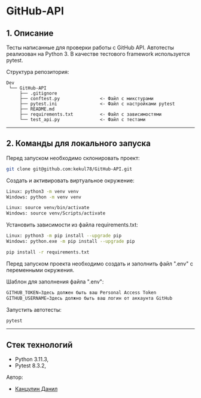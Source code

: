 # GitHub-API

## 1. Описание <a id=1></a>
Тесты написанные для проверки работы с GitHub API. Автотесты реализован на Python 3. В качестве тестового framework используется pytest.

Cтруктура репозитория:
```
Dev
 └── GitHub-API
     ├── .gitignore
     ├── conftest.py               <- Файл с микстурами
     ├── pytest.ini                <- Файл с настройками pytest
     ├── README.md
     ├── requirements.txt          <- Файл с зависимостями
     └── test_api.py               <- Файл с тестами
```
---
## 2. Команды для локального запуска <a id=4></a>

Перед запуском необходимо склонировать проект:
```bash
git clone git@github.com:kekul78/GitHub-API.git

```

Cоздать и активировать виртуальное окружение:
```bash
Linux: python3 -m venv venv
Windows: python -m venv venv
```
```bash
Linux: source venv/bin/activate
Windows: source venv/Scripts/activate
```

Установить зависимости из файла requirements.txt:
```bash
Linux: python3 -m pip install --upgrade pip
Windows: python.exe -m pip install --upgrade pip
```
```bash
pip install -r requirements.txt
```

Перед запуском проекта необходимо создать и заполнить файл ".env" с переменными окружения.

Шаблон для заполнения файла ".env":
```python
GITHUB_TOKEN=Здесь должен быть ваш Personal Access Token
GITHUB_USERNAME=Здесь должно быть ваш логин от аккаунта GitHub
```

Запустить автотесты:
```bash
pytest
```
---
## Стек технологий

* Python 3.11.3,
* Pytest 8.3.2,

Автор: 
* [Канцулин Данил](https://github.com/kekul78)
